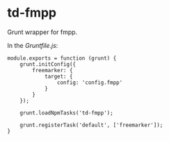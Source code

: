 # td-fmpp
Grunt wrapper for fmpp.

In the *Gruntfile.js*:

```
module.exports = function (grunt) {
    grunt.initConfig({
        freemarker: {
            target: {
                config: 'config.fmpp'
            }
        }
    });

    grunt.loadNpmTasks('td-fmpp');

    grunt.registerTask('default', ['freemarker']);
}
```
